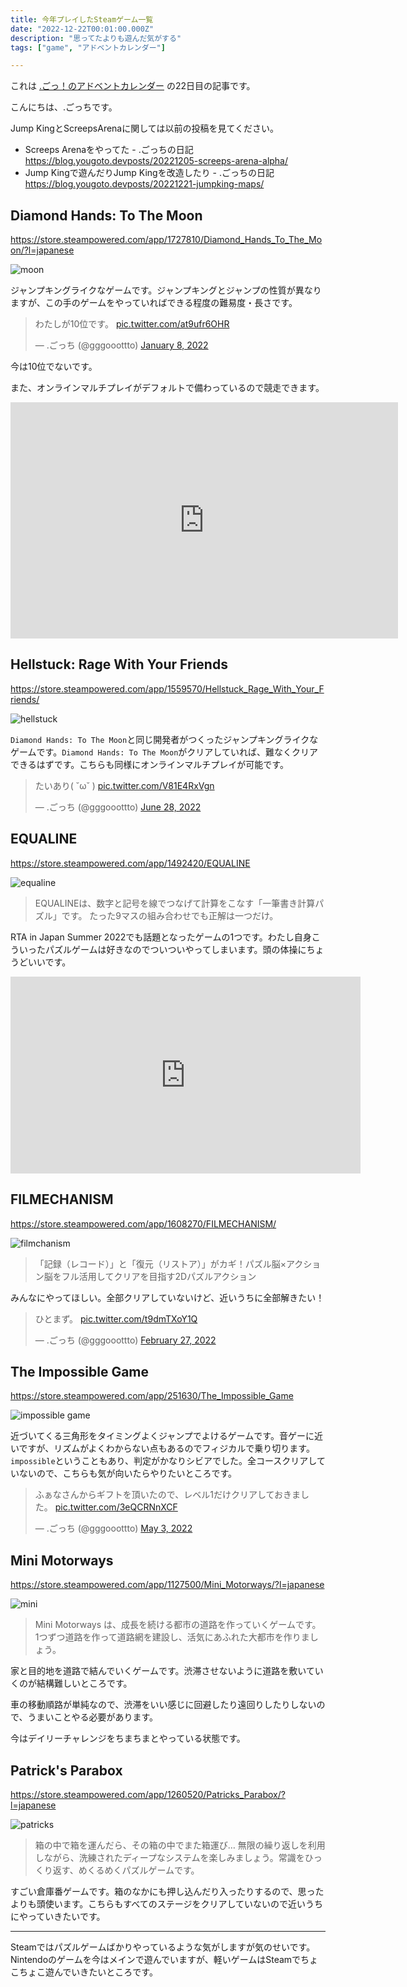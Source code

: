 ```yaml
---
title: 今年プレイしたSteamゲーム一覧
date: "2022-12-22T00:01:00.000Z"
description: "思ってたよりも遊んだ気がする"
tags: ["game", "アドベントカレンダー"]

---
```


これは [.ごっ！のアドベントカレンダー](https://adventar.org/calendars/8199) の22日目の記事です。

こんにちは、.ごっちです。

Jump KingとScreepsArenaに関しては以前の投稿を見てください。

- Screeps Arenaをやってた - .ごっちの日記 https://blog.yougoto.devposts/20221205-screeps-arena-alpha/
- Jump Kingで遊んだりJump Kingを改造したり - .ごっちの日記 https://blog.yougoto.devposts/20221221-jumpking-maps/

## Diamond Hands: To The Moon

https://store.steampowered.com/app/1727810/Diamond_Hands_To_The_Moon/?l=japanese

![moon](/assets/images/posts/20221222-steam-game-playlist/diamond_hands.png)

ジャンプキングライクなゲームです。ジャンプキングとジャンプの性質が異なりますが、この手のゲームをやっていればできる程度の難易度・長さです。

<blockquote class="twitter-tweet"><p lang="ja" dir="ltr">わたしが10位です。 <a href="https://t.co/at9ufr6OHR">pic.twitter.com/at9ufr6OHR</a></p>&mdash; .ごっち (@gggooottto) <a href="https://twitter.com/gggooottto/status/1479743216278970369?ref_src=twsrc%5Etfw">January 8, 2022</a></blockquote> <script async src="https://platform.twitter.com/widgets.js" charset="utf-8"></script>

今は10位でないです。

また、オンラインマルチプレイがデフォルトで備わっているので競走できます。

<iframe src="https://clips.twitch.tv/embed?clip=EsteemedAgilePonyUWot-HJB7XL0HV71iG-nU&parent=yutagoto.github.io&autoplay=false" frameborder="0" allowfullscreen="true" scrolling="no" height="378" width="620"></iframe>

## Hellstuck: Rage With Your Friends

https://store.steampowered.com/app/1559570/Hellstuck_Rage_With_Your_Friends/

![hellstuck](/assets/images/posts/20221222-steam-game-playlist/hellstuck.png)

`Diamond Hands: To The Moon`と同じ開発者がつくったジャンプキングライクなゲームです。`Diamond Hands: To The Moon`がクリアしていれば、難なくクリアできるはずです。こちらも同様にオンラインマルチプレイが可能です。

<blockquote class="twitter-tweet"><p lang="ja" dir="ltr">たいあり( ˘ω˘ ) <a href="https://t.co/V81E4RxVgn">pic.twitter.com/V81E4RxVgn</a></p>&mdash; .ごっち (@gggooottto) <a href="https://twitter.com/gggooottto/status/1541762181057744896?ref_src=twsrc%5Etfw">June 28, 2022</a></blockquote> <script async src="https://platform.twitter.com/widgets.js" charset="utf-8"></script>

## EQUALINE

https://store.steampowered.com/app/1492420/EQUALINE

![equaline](/assets/images/posts/20221222-steam-game-playlist/equaline.png)

> EQUALINEは、数字と記号を線でつなげて計算をこなす「一筆書き計算パズル」です。 たった9マスの組み合わせでも正解は一つだけ。

RTA in Japan Summer 2022でも話題となったゲームの1つです。わたし自身こういったパズルゲームは好きなのでついついやってしまいます。頭の体操にちょうどいいです。

<iframe width="560" height="315" src="https://www.youtube.com/embed/cAKrU3tlD7o" title="YouTube video player" frameborder="0" allow="accelerometer; autoplay; clipboard-write; encrypted-media; gyroscope; picture-in-picture" allowfullscreen></iframe>

## FILMECHANISM

https://store.steampowered.com/app/1608270/FILMECHANISM/

![filmchanism](/assets/images/posts/20221222-steam-game-playlist/filmechanism.png)

> 「記録（レコード）」と「復元（リストア）」がカギ！パズル脳×アクション脳をフル活用してクリアを目指す2Dパズルアクション

みんなにやってほしい。全部クリアしていないけど、近いうちに全部解きたい！

<blockquote class="twitter-tweet"><p lang="ja" dir="ltr">ひとまず。 <a href="https://t.co/t9dmTXoY1Q">pic.twitter.com/t9dmTXoY1Q</a></p>&mdash; .ごっち (@gggooottto) <a href="https://twitter.com/gggooottto/status/1497786041284980739?ref_src=twsrc%5Etfw">February 27, 2022</a></blockquote> <script async src="https://platform.twitter.com/widgets.js" charset="utf-8"></script>

## The Impossible Game

https://store.steampowered.com/app/251630/The_Impossible_Game

![impossible game](/assets/images/posts/20221222-steam-game-playlist/impossiblegame.png)

近づいてくる三角形をタイミングよくジャンプでよけるゲームです。音ゲーに近いですが、リズムがよくわからない点もあるのでフィジカルで乗り切ります。`impossible`ということもあり、判定がかなりシビアでした。全コースクリアしていないので、こちらも気が向いたらやりたいところです。

<blockquote class="twitter-tweet"><p lang="ja" dir="ltr">ふぁなさんからギフトを頂いたので、レベル1だけクリアしておきました。 <a href="https://t.co/3eQCRNnXCF">pic.twitter.com/3eQCRNnXCF</a></p>&mdash; .ごっち (@gggooottto) <a href="https://twitter.com/gggooottto/status/1521316122473103364?ref_src=twsrc%5Etfw">May 3, 2022</a></blockquote> <script async src="https://platform.twitter.com/widgets.js" charset="utf-8"></script>

## Mini Motorways

https://store.steampowered.com/app/1127500/Mini_Motorways/?l=japanese

![mini](/assets/images/posts/20221222-steam-game-playlist/motorways.jpg)

> Mini Motorways は、成長を続ける都市の道路を作っていくゲームです。 1つずつ道路を作って道路網を建設し、活気にあふれた大都市を作りましょう。

家と目的地を道路で結んでいくゲームです。渋滞させないように道路を敷いていくのが結構難しいところです。

車の移動順路が単純なので、渋滞をいい感じに回避したり遠回りしたりしないので、うまいことやる必要があります。

今はデイリーチャレンジをちまちまとやっている状態です。

## Patrick's Parabox

https://store.steampowered.com/app/1260520/Patricks_Parabox/?l=japanese

![patricks](/assets/images/posts/20221222-steam-game-playlist/patricks.png)

> 箱の中で箱を運んだら、その箱の中でまた箱運び… 無限の繰り返しを利用しながら、洗練されたディープなシステムを楽しみましょう。常識をひっくり返す、めくるめくパズルゲームです。

すごい倉庫番ゲームです。箱のなかにも押し込んだり入ったりするので、思ったよりも頭使います。こちらもすべてのステージをクリアしていないので近いうちにやっていきたいです。

---

Steamではパズルゲームばかりやっているような気がしますが気のせいです。Nintendoのゲームを今はメインで遊んでいますが、軽いゲームはSteamでちょこちょこ遊んでいきたいところです。
